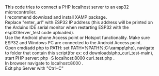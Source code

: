 This code tries to connect a PHP localhost server to an esp32 microcontroller. <br>
I recommend download and install XAMP package. <br>
Replace "enter_url" with ESP32 IP address (this address will be printed on the Arduino IDE serial monitor when restarting ESP32 with the esp32Server_test code uploaded). <br>
Use the Android phone Access point or Hotspot functionality. Make sure ESP32 and Windows PC are connected to the Android Access point. <br>
Open cmd(add php to PATH: set PATH=%PATH%;C:\xampp\php), navigate to folder that contain this script(for ex: cd downloads\php_curl_test-main), start PHP server: php -S localhost:8000 curl_test.php . <br>
In browser navigate to localhost:8000 . <br>
Exit php Server with "Ctrl+C"

